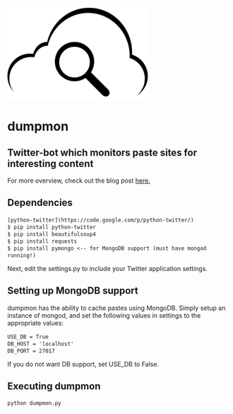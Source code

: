 ![Dumpmon Logo](assets/logo-small.png?raw=true)
# dumpmon
## Twitter-bot which monitors paste sites for interesting content

For more overview, check out the blog post [here.](http://raidersec.blogspot.com/2013/03/introducing-dumpmon-twitter-bot-that.html)

## Dependencies
	[python-twitter](https://code.google.com/p/python-twitter/)
    $ pip install python-twitter
	$ pip install beautifulsoup4
	$ pip install requests
	$ pip install pymongo <-- for MongoDB support (must have mongod running!)

Next, edit the settings.py to include your Twitter application settings.

## Setting up MongoDB support
dumpmon has the ability to cache pastes using MongoDB. Simply setup an instance of mongod,
and set the following values in settings to the appropriate values:

	USE_DB = True
	DB_HOST = 'localhost'
	DB_PORT = 27017

If you do not want DB support, set USE_DB to False.

## Executing dumpmon

	python dumpmon.py